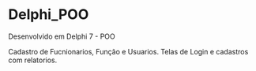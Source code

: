 # Delphi_POO

Desenvolvido em Delphi 7 - POO

Cadastro de Fucnionarios, Função e Usuarios.
Telas de Login e cadastros com relatorios.
